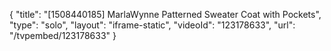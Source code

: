 {
    "title": "[1508440185] MarlaWynne Patterned Sweater Coat with Pockets",
    "type": "solo",
    "layout": "iframe-static",
    "videoId": "123178633",
    "url": "\/tvpembed\/123178633"
}
